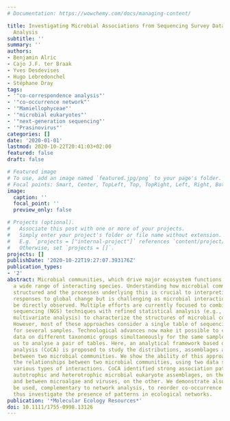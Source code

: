 ```yaml
---
# Documentation: https://wowchemy.com/docs/managing-content/

title: Investigating Microbial Associations from Sequencing Survey Data with Co-Correspondence
  Analysis
subtitle: ''
summary: ''
authors:
- Benjamin Alric
- Cajo J.F. ter Braak
- Yves Desdevises
- Hugo Lebredonchel
- Stéphane Dray
tags:
- '"co-correspondence analysis"'
- '"co-occurrence network"'
- '"Mamiellophyceae"'
- '"microbial eukaryotes"'
- '"next-generation sequencing"'
- '"Prasinovirus"'
categories: []
date: '2020-01-01'
lastmod: 2020-10-22T20:41:03+02:00
featured: false
draft: false

# Featured image
# To use, add an image named `featured.jpg/png` to your page's folder.
# Focal points: Smart, Center, TopLeft, Top, TopRight, Left, Right, BottomLeft, Bottom, BottomRight.
image:
  caption: ''
  focal_point: ''
  preview_only: false

# Projects (optional).
#   Associate this post with one or more of your projects.
#   Simply enter your project's folder or file name without extension.
#   E.g. `projects = ["internal-project"]` references `content/project/deep-learning/index.md`.
#   Otherwise, set `projects = []`.
projects: []
publishDate: '2020-10-22T19:27:07.393176Z'
publication_types:
- '2'
abstract: Microbial communities, which drive major ecosystem functions, consist of
  a wide range of interacting species. Understanding how microbial communities are
  structured and the processes underlying this is crucial to interpreting ecosystem
  responses to global change but is challenging as microbial interactions cannot usually
  be directly observed. Multiple efforts are currently focused to combine next-generation
  sequencing (NGS) techniques with refined statistical analysis (e.g., network analysis,
  multivariate analysis) to characterize the structures of microbial communities.
  However, most of these approaches consider a single table of sequencing data measured
  for several samples. Technological advances now make it possible to collect NGS
  data on different taxonomic groups simultaneously for the same samples, allowing
  us to analyse a pair of tables. Here, an analytical framework based on co-correspondence
  analysis (CoCA) is proposed to study the distributions, assemblages and interactions
  between two microbial communities. We show the ability of this approach to highlight
  the relationships between two microbial communities, using two data sets exhibiting
  various types of interactions. CoCA identified strong association patterns between
  autotrophic and heterotrophic microbial eukaryote assemblages, on the one hand,
  and between microalgae and viruses, on the other. We demonstrate also how CoCA can
  be used, complementary to network analysis, to reorder co-occurrence networks and
  thus investigate the presence of patterns in ecological networks.
publication: '*Molecular Ecology Resources*'
doi: 10.1111/1755-0998.13126
---
```

